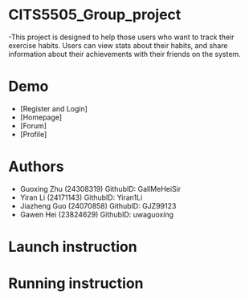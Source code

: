 # CITS5505_Group_project
-This project is designed to help those users who want to track their exercise habits. Users can view stats about their habits, and share information about their achievements with their friends on the system.

# Demo
- [Register and Login]
- [Homepage]
- [Forum]
- [Profile]

# Authors
- Guoxing Zhu (24308319)   GithubID: GallMeHeiSir
- Yiran Li (24171143)      GithubID: Yiran1Li
- Jiazheng Guo (24070858)  GithubID: GJZ99123
- Gawen Hei (23824629)     GithubID: uwaguoxing

# Launch instruction

# Running instruction
